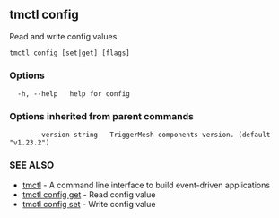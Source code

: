 ## tmctl config

Read and write config values

```
tmctl config [set|get] [flags]
```

### Options

```
  -h, --help   help for config
```

### Options inherited from parent commands

```
      --version string   TriggerMesh components version. (default "v1.23.2")
```

### SEE ALSO

* [tmctl](tmctl.md)	 - A command line interface to build event-driven applications
* [tmctl config get](tmctl_config_get.md)	 - Read config value
* [tmctl config set](tmctl_config_set.md)	 - Write config value

